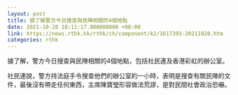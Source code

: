 ```yaml
---
layout: post
title: 據了解警方今日搜查與民陣相關的4個地點
date: 2021-10-28 18:11:17.000000000 +08:00
link: https://news.rthk.hk/rthk/ch/component/k2/1617393-20211028.htm
categories: rthk
---
```


據了解，警方今日搜查與民陣相關的4個地點，包括社民連及香港彩虹的辦公室。

社民連說，警方持法庭手令搜查他們的辦公室約一小時，表明是搜查有關民陣的文件，最後沒有帶走任何東西，主席陳寶瑩形容做法荒謬，是對民間社會政治恐嚇。
